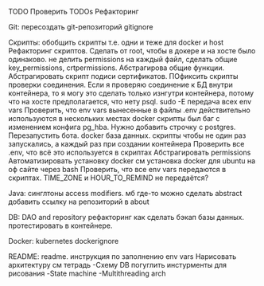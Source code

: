 TODO
Проверить TODOs
Рефакторинг

Git:
пересоздать git-репозиторий
gitignore

Скрипты:
обобщить скрипты т.е. одни и теже для docker и host
Рефакторинг скриптов. Сделать от root, чтобы в докере и на хосте было одинаково. не делить permissions на каждый файл, сделать общие key_permissions, crtpermissions. Абстрагирова общие функции. Абстрагировать скрипт подиси сертификатов. ПОфиксить скрипты проверки соединения. Если я проверяю соединение к БД внутри контейнера, то я могу это сделать только изнгутри контейнера, потому что на хосте предполагается, что нету psql.
sudo -E передача всех env vars
Проверить, что env vars вынесенные в файлы .env действительно используются в нескольких местах
docker скрипты был баг с изменением конфига pg_hba. Нужно добавить строчку с postgres. Перезапустить бота.
docker база данных. скрипты чтобы не один раз запускались, а каждый раз при создании контейнера
Проверить все .env, что всё это используется в скриптах
Абстрагировать permissions
Автоматизировать установку docker см установка docker для ubuntu на оф сайте через bash
Проверить, что все env vars передаются в скриптах. TIME_ZONE и HOUR_TO_REMIND не передаётся?

Java:
синглтоны
access modifiers. мб где-то можно сделать abstract
добавить ссылку на репозиторий в about

DB:
DAO and repository рефакторинг
как сделать бэкап базы данных. протестировать в контейнере.

Docker:
kubernetes
dockerignore

README:
readme. инструкция по заполнению env vars
Нарисовать архитектуру см тетрадь
-Схему DB погуглить инстурменты для рисования
-State machine
-Multithreading arch